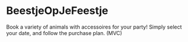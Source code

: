 # BeestjeOpJeFeestje
Book a variety of animals with accessoires for your party! Simply select your date, and follow the purchase plan. (MVC)

